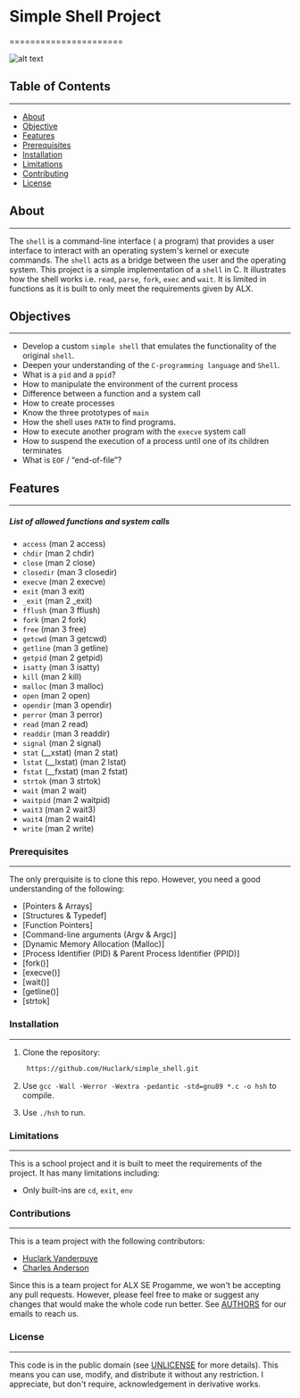 # Simple Shell Project
======================

![alt text](https://s3.amazonaws.com/intranet-projects-files/holbertonschool-low_level_programming/235/shell.jpeg)

## Table of Contents
--------------------

- [About](#about)
- [Objective](#objective)
- [Features](#features)
- [Prerequisites](#prerequisites)
- [Installation](#installation)
- [Limitations](#limitations)
- [Contributing](#contributing)
- [License](#license)

## About
--------

The `shell` is a command-line interface ( a program) that provides a user interface to interact with an operating system's kernel or execute commands. The `shell` acts as a bridge between the user and the operating system.
This project is a simple implementation of a `shell` in C. It illustrates how the shell works i.e. `read`, `parse`, `fork`, `exec` and `wait`. It is limited in functions as it is built to only meet the requirements given by ALX.

## Objectives
-------------

- Develop a custom `simple shell` that emulates the functionality
of the original `shell`.
- Deepen your understanding of the `C-programming language` and `Shell`.
- What is a `pid` and a `ppid`?
- How to manipulate the environment of the current process
- Difference between a function and a system call
- How to create processes
- Know the three prototypes of `main`
- How the shell uses `PATH` to find programs.
- How to execute another program with the `execve` system call
- How to suspend the execution of a process until one of its children terminates
- What is `EOF` / “end-of-file”?

## Features
-----------
##### List of allowed functions and system calls
- `access` (man 2 access)
- `chdir` (man 2 chdir)
- `close` (man 2 close)
- `closedir` (man 3 closedir)
- `execve` (man 2 execve)
- `exit` (man 3 exit)
- `_exit` (man 2 _exit)
- `fflush` (man 3 fflush)
- `fork` (man 2 fork)
- `free` (man 3 free)
- `getcwd` (man 3 getcwd)
- `getline` (man 3 getline)
- `getpid` (man 2 getpid)
- `isatty` (man 3 isatty)
- `kill` (man 2 kill)
- `malloc` (man 3 malloc)
- `open` (man 2 open)
- `opendir` (man 3 opendir)
- `perror` (man 3 perror)
- `read` (man 2 read)
- `readdir` (man 3 readdir)
- `signal` (man 2 signal)
- `stat` (__xstat) (man 2 stat)
- `lstat` (__lxstat) (man 2 lstat)
- `fstat` (__fxstat) (man 2 fstat)
- `strtok` (man 3 strtok)
- `wait` (man 2 wait)
- `waitpid` (man 2 waitpid)
- `wait3` (man 2 wait3)
- `wait4` (man 2 wait4)
- `write` (man 2 write)

### Prerequisites
-----------------
The only prerquisite is to clone this repo. However, you need a good understanding of the following:

- [Pointers & Arrays]
- [Structures & Typedef]
- [Function Pointers]
- [Command-line arguments (Argv & Argc)]
- [Dynamic Memory Allocation (Malloc)]
- [Process Identifier (PID) & Parent Process Identifier (PPID)]
- [fork()]
- [execve()]
- [wait()]
- [getline()]
- [strtok]

### Installation
----------------

1. Clone the repository:

   ```bash
	https://github.com/Huclark/simple_shell.git

2. Use `gcc -Wall -Werror -Wextra -pedantic -std=gnu89 *.c -o hsh` to compile.

3. Use `./hsh` to run.


### Limitations
---------------
This is a school project and it is built to meet the requirements of the project. It has many limitations including:
- Only built-ins are `cd`, `exit`, `env`

### Contributions
-----------------
This is a team project with the following contributors:
  - [Huclark Vanderpuye](https://github.com/Huclark) <br/>
  - [Charles Anderson](https://github.com/Charles130-Anderson)

Since this is a team project for ALX SE Progamme, we won't be accepting any pull requests. However, please feel free to make or suggest any changes that would make the whole code run better. See [AUTHORS](AUTHORS) for our emails to reach us.

### License
-----------

This code is in the public domain (see [UNLICENSE](UNLICENSE) for more details). This means you can use, modify, and distribute it without any restriction. I appreciate, but don't require, acknowledgement in derivative works.